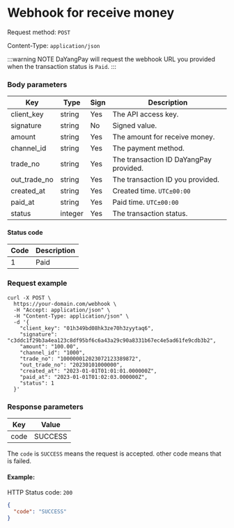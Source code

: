 # Webhook for receive money

Request method: `POST`

Content-Type: `application/json`

:::warning NOTE
DaYangPay will request the webhook URL you provided when the transaction status is `Paid`.
:::

### Body parameters <Badge type="tip" text="Body" vertical="top" />

| Key          | Type    | Sign | Description                            |
|--------------|---------|------|----------------------------------------|
| client_key   | string  | Yes  | The API access key.                    |
| signature    | string  | No   | Signed value.                          |
| amount       | string  | Yes  | The amount for receive money.          |
| channel_id   | string  | Yes  | The payment method.                    |
| trade_no     | string  | Yes  | The transaction ID DaYangPay provided. |
| out_trade_no | string  | Yes  | The transaction ID you provided.       |
| created_at   | string  | Yes  | Created time. `UTC±00:00`              |
| paid_at      | string  | Yes  | Paid time. `UTC±00:00`                 |
| status       | integer | Yes  | The transaction status.                |

#### Status code

| Code | Description |
|------|-------------|
| 1    | Paid        |

### Request example

```shell{11,14}
curl -X POST \
  https://your-domain.com/webhook \
  -H "Accept: application/json" \
  -H "Content-Type: application/json" \
  -d '{
    "client_key": "01h349bd08hk3ze70h3zyytaq6",
    "signature": "c3ddc1f29b3a4ea123c8df95bf6c6a43a29c90a8331b67ec4e5ad61fe9cdb3b2",
    "amount": "100.00",
    "channel_id": "1000",
    "trade_no": "100000012023072123389872",
    "out_trade_no": "20230101000000",
    "created_at": "2023-01-01T01:01:01.000000Z",
    "paid_at": "2023-01-01T01:02:03.000000Z",
    "status": 1
  }'
```

### Response parameters

| Key  | Value   |
|------|---------|
| code | SUCCESS |

The `code` is `SUCCESS` means the request is accepted. other code means that is failed.

#### Example:

HTTP Status code: `200`

```json
{
  "code": "SUCCESS"
}
```
